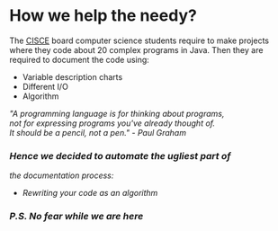# How we help the needy?
The [CISCE]() board computer science students require to 
make projects where they code about 20 complex programs in Java. 
Then they are required to document the code using:
- Variable description charts
- Different I/O
- Algorithm

<em>"A programming language is for thinking about programs,<br>
not for expressing programs you've already thought of.<br>
It should be a pencil, not a pen." - Paul Graham<em>

### Hence we decided to automate the ugliest part of 
the documentation process:
- Rewriting your code as an algorithm

### P.S. No fear while we are here

